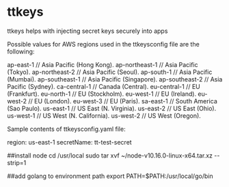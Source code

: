 # ttkeys
ttkeys helps with injecting secret keys securely into apps 

Possible values for AWS regions used in the ttkeysconfig file are the following:

ap-east-1      // Asia Pacific (Hong Kong).
ap-northeast-1 // Asia Pacific (Tokyo).
ap-northeast-2 // Asia Pacific (Seoul).
ap-south-1     // Asia Pacific (Mumbai).
ap-southeast-1 // Asia Pacific (Singapore).
ap-southeast-2 // Asia Pacific (Sydney).
ca-central-1   // Canada (Central).
eu-central-1   // EU (Frankfurt).
eu-north-1     // EU (Stockholm).
eu-west-1      // EU (Ireland).
eu-west-2      // EU (London).
eu-west-3      // EU (Paris).
sa-east-1      // South America (Sao Paulo).
us-east-1      // US East (N. Virginia).
us-east-2      // US East (Ohio).
us-west-1      // US West (N. California).
us-west-2      // US West (Oregon).



Sample contents of ttkeysconfig.yaml file:

region: us-east-1
secretName: tt-test-secret


##install node
cd /usr/local
sudo tar xvf ~/node-v10.16.0-linux-x64.tar.xz --strip=1

##add golang to environment path
export PATH=$PATH:/usr/local/go/bin
